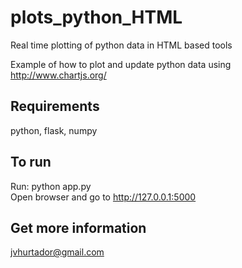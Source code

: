 # plots_python_HTML
Real time plotting of python data in HTML based tools

Example of how to plot and update python data using http://www.chartjs.org/

## Requirements
python, flask, numpy

## To run
Run: python app.py  
Open browser and go to http://127.0.0.1:5000  

## Get more information
jvhurtador@gmail.com